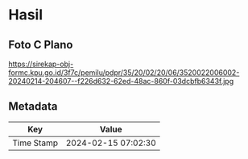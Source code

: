 # Hasil

## Foto C Plano

https://sirekap-obj-formc.kpu.go.id/3f7c/pemilu/pdpr/35/20/02/20/06/3520022006002-20240214-204607--f226d632-62ed-48ac-860f-03dcbfb6343f.jpg


## Metadata

| Key        | Value               |
| ---------- | ------------------- |
| Time Stamp | 2024-02-15 07:02:30 |



